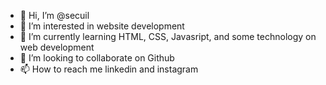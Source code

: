 - 👋 Hi, I’m @secuil
- 👀 I’m interested in website development
- 🌱 I’m currently learning HTML, CSS, Javasript, and some technology on web development
- 💞️ I’m looking to collaborate on Github
- 📫 How to reach me linkedin and instagram

<!---
secuil/secuil is a ✨ special ✨ repository because its `README.md` (this file) appears on your GitHub profile.
You can click the Preview link to take a look at your changes.
--->
